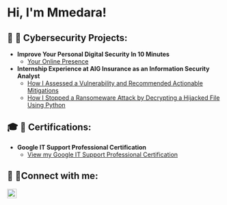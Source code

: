 <h1>Hi, I'm Mmedara! <br/>

<h2> 💁 🔏 Cybersecurity Projects:</h2>

- <b> Improve Your Personal Digital Security In 10 Minutes </b>
  - [Your Online Presence](https://github.com/a-r-a-d-e-m-m/Control-Your-Online-Information)
- <b>Internship Experience at AIG Insurance as an Information Security Analyst</b>
  - [How I Assessed a Vulnerability and Recommended Actionable Mitigations](https://github.com/a-r-a-d-e-m-m/Responding_to_a_Zero-Day_Vulnerability)
  - [How I Stopped a Ransomeware Attack by Decrypting a Hijacked File Using Python]()

<h2> 🎓 🔏  Certifications:</h2>

- <b>Google IT Support Professional Certification</b>
  - [View my Google IT Support Professional Certification](https://www.coursera.org/account/accomplishments/specialization/certificate/BKMYNG8RFP3J)

<h2> 🤳 🔗Connect with me:</h2> 

[<img align="left" alt="Mmedara Affia | LinkedIn" width="22px" src="https://cdn.jsdelivr.net/npm/simple-icons@v3/icons/linkedin.svg" />][linkedin]

[linkedin]: https://linkedin.com/in/mmedara-affia

<!-- 👩💁🎓🏁🎮📹📷🎲🎱📡📝📣📮🔮👔👓🔩💻📅⚠⛳🌁🌌🌠🍃♻☑❓✖❗❕✅❔©®™💱💲💰💯💳💪ℹ🆗🆓🆘🔐🔏🔌🔓🔗🔠🔡🔢⌚⏰
**a-r-a-d-e-m-m/a-r-a-d-e-m-m** is a ✨ _special_ ✨ repository because its `README.md` (this file) appears on your GitHub profile.

Here are some ideas to get you started:

- 🔭 I’m currently working on ...
- 🌱 I’m currently learning ...
- 👯 I’m looking to collaborate on ...
- 🤔 I’m looking for help with ...
- 💬 Ask me about ...
- 📫 How to reach me: ...
- 😄 Pronouns: ...
- ⚡ Fun fact: ...
-->
